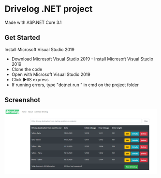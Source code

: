 
Drivelog .NET project
============

Made with ASP.NET Core 3.1

## Get Started

Install Microsoft Visual Studio 2019
* [Download Microsoft Visual Studio 2019](https://visualstudio.microsoft.com/downloads/) - Install Microsoft Visual Studio 2019
* Clone the code
* Open with Microsoft Visual Studio 2019
* Click ►IIS express 
* If running errors, type "dotnet run " in cmd on the project folder


## Screenshot

<img src="https://raw.githubusercontent.com/erikmaide/test/master/drivelog2.png" />
